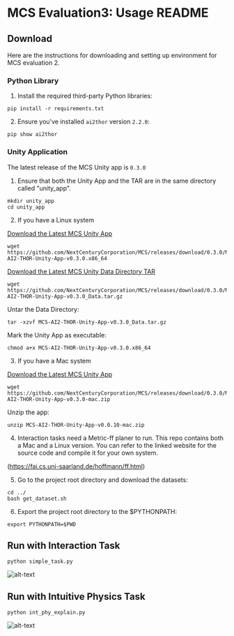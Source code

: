 # MCS Evaluation3: Usage README

## Download

Here are the instructions for downloading and setting up environment for MCS evaluation 2.

### Python Library


1. Install the required third-party Python libraries:

```
pip install -r requirements.txt
```

2. Ensure you've installed `ai2thor` version `2.2.0`:

```
pip show ai2thor
```


### Unity Application

The latest release of the MCS Unity app is `0.3.0`

1. Ensure that both the Unity App and the TAR are in the same directory called "unity_app".

```
mkdir unity_app
cd unity_app
```

2. If you have a Linux system

[Download the Latest MCS Unity App](https://github.com/NextCenturyCorporation/MCS/releases/download/0.3.0/MCS-AI2-THOR-Unity-App-v0.3.0.x86_64)

```
wget https://github.com/NextCenturyCorporation/MCS/releases/download/0.3.0/MCS-AI2-THOR-Unity-App-v0.3.0.x86_64
```

[Download the Latest MCS Unity Data Directory TAR](https://github.com/NextCenturyCorporation/MCS/releases/download/0.3.0/MCS-AI2-THOR-Unity-App-v0.3.0_Data.tar.gz)

```
wget https://github.com/NextCenturyCorporation/MCS/releases/download/0.3.0/MCS-AI2-THOR-Unity-App-v0.3.0_Data.tar.gz
```

Untar the Data Directory:

```
tar -xzvf MCS-AI2-THOR-Unity-App-v0.3.0_Data.tar.gz
```

Mark the Unity App as executable:

```
chmod a+x MCS-AI2-THOR-Unity-App-v0.3.0.x86_64
```

3. If you have a Mac system

[Download the Latest MCS Unity App](https://github.com/NextCenturyCorporation/MCS/releases/download/0.3.0/MCS-AI2-THOR-Unity-App-v0.3.0-mac.zip)

```
wget https://github.com/NextCenturyCorporation/MCS/releases/download/0.3.0/MCS-AI2-THOR-Unity-App-v0.3.0-mac.zip
```
Unzip the app:

```
unzip MCS-AI2-THOR-Unity-App-v0.0.10-mac.zip
```

4. Interaction tasks need a Metric-ff planer to run. This repo contains both a Mac and a Linux version. You can refer to the linked website for the source code and compile it for your own system.

(https://fai.cs.uni-saarland.de/hoffmann/ff.html)

5. Go to the project root directory and download the datasets:

```
cd ../
bash get_dataset.sh
```

6. Export the project root directory to the $PYTHONPATH:

```
export PYTHONPATH=$PWD
```


## Run with Interaction Task

```
python simple_task.py
```
![alt-text](https://github.com/cyclone923/mcs_eval2_submission/blob/master/demo_1.gif)

## Run with Intuitive Physics Task

```
python int_phy_explain.py
```
![alt-text](https://github.com/cyclone923/mcs_eval2_submission/blob/master/demo_2.gif)
